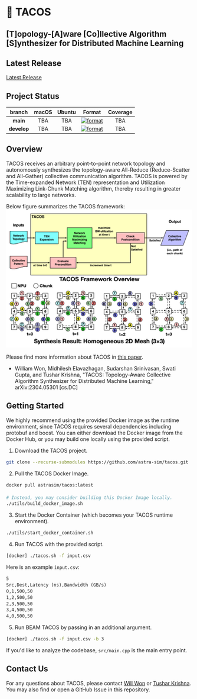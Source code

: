 [//]: # (This source code is licensed under the MIT license found in the)
[//]: # (LICENSE file in the root directory of this source tree.)

# 🌮 TACOS
## [T]opology-[A]ware [Co]llective Algorithm [S]ynthesizer for Distributed Machine Learning

## Latest Release
[Latest Release](https://github.com/astra-sim/tacos/releases)

## Project Status
| branch | macOS | Ubuntu | Format | Coverage |
|:---:|:---:|:---:|:---:|:---:|
| **main** | TBA | TBA | [![format](https://github.com/astra-sim/tacos/actions/workflows/check-clang-format.yml/badge.svg?branch=main)](https://github.com/astra-sim/tacos/actions/workflows/check-clang-format.yml) | TBA |
| **develop** | TBA | TBA | [![format](https://github.com/astra-sim/tacos/actions/workflows/check-clang-format.yml/badge.svg?branch=develop)](https://github.com/astra-sim/tacos/actions/workflows/check-clang-format.yml) | TBA |

## Overview
TACOS receives an arbitrary point-to-point network topology and autonomously synthesizes the topology-aware All-Reduce (Reduce-Scatter and All-Gather) collective communication algorithm. TACOS is powered by the Time-expanded Network (TEN) representation and Utilization Maximizing Link-Chunk Matching algorithm, thereby resulting in greater scalability to large networks.

Below figure summarizes the TACOS framework:
![TACOS Abstraction](https://github.com/astra-sim/tacos/blob/main/docs/images/tacos_overview.png)

Please find more information about TACOS in [this paper](https://arxiv.org/abs/2304.05301).
- William Won, Midhilesh Elavazhagan, Sudarshan Srinivasan, Swati Gupta, and Tushar Krishna, "TACOS: Topology-Aware Collective Algorithm Synthesizer for Distributed Machine Learning," arXiv:2304.05301 [cs.DC]

## Getting Started
We highly recommend using the provided Docker image as the runtime environment, since TACOS requires several dependencies including protobuf and boost. You can either download the Docker image from the Docker Hub, or you may build one locally using the provided script.

1. Download the TACOS project.
```sh
git clone --recurse-submodules https://github.com/astra-sim/tacos.git
```

2. Pull the TACOS Docker Image.
```sh
docker pull astrasim/tacos:latest

# Instead, you may consider building this Docker Image locally.
./utils/build_docker_image.sh
```

3. Start the Docker Container (which becomes your TACOS runtime environment).
```sh
./utils/start_docker_container.sh
```

4. Run TACOS with the provided script.
```sh
[docker] ./tacos.sh -f input.csv
```

Here is an example `input.csv`:
```txt
5
Src,Dest,Latency (ns),Bandwidth (GB/s)
0,1,500,50
1,2,500,50
2,3,500,50
3,4,500,50
4,0,500,50
```

5. Run BEAM TACOS by passing in an additional argument.
```sh
[docker] ./tacos.sh -f input.csv -b 3
```


If you'd like to analyze the codebase, `src/main.cpp` is the main entry point.

## Contact Us
For any questions about TACOS, please contact [Will Won](mailto:william.won@gatech.edu)
or [Tushar Krishna](mailto:tushar@ece.gatech.edu). You may also find or open a GitHub Issue in this repository.
